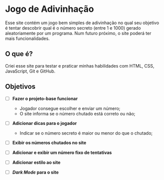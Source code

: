 # Jogo de Adivinhação
Esse site contém um jogo bem simples de adivinhação no qual seu objetivo é tentar descobrir qual é o número secreto (entre 1 e 1000) gerado aleatoriamente por um programa. Num futuro próximo, o site poderá ter mais funcionalidades.

## O que é?
Criei esse site para testar e praticar minhas habilidades com HTML, CSS, JavaScript, Git e GitHub.

## Objetivos
- [ ] **Fazer o projeto-base funcionar**
   - Jogador consegue escolher e enviar um número;
   - O site informa se o número chutado está correto ou não;

- [ ] **Adicionar dicas para o jogador**
   - Indicar se o número secreto é maior ou menor do que o chutado;
   
- [ ] **Exibir os números chutados no site**

- [ ] **Adicionar e exibir um número fixo de tentativas**

- [ ] **Adicionar estilo ao site**

- [ ] **_Dark Mode_ para o site**